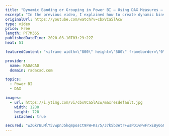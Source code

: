 ```yaml
---
title: "Dynamic Banding or Grouping in Power BI – Using DAX Measures – Choose the Size of Bins"
excerpt: "In the previous video, I explained how to create dynamic bins by choosing the count of bins in a slicer in the Power BI report. In this video, I'll explain, how you can do it the other way around, which is by selecting the size of the bin, you will have bins and buckets dynamically generated. Download"
originalUrl: https://youtube.com/watch?v=cbxVCa5lAcw
type: video
price: Free
length: PT7M36S
publishedDateTime: 2020-03-10T03:29:22Z
heat: 51

featuredContent: "<iframe width=\"800\" height=\"500\" frameborder=\"0\" src=\"https://www.youtube.com/embed/cbxVCa5lAcw\" allow=\"accelerometer; autoplay; encrypted-media; gyroscope; picture-in-picture\" allowfullscreen></iframe>"

provider:
  name: RADACAD
  domain: radacad.com

topics:
  - Power BI
  - DAX

images:
  - url: https://i.ytimg.com/vi/cbxVCa5lAcw/maxresdefault.jpg
    width: 1280
    height: 720
    isCached: true

secured: "wZGkrBLMlY5vwpnJ5kqmposCt9FW+Ks/5/37k5b3etr+wsPD1vPwFrxEBy6GQ10QtfGINB1Z0xEe8pX4fxHCQqOU+w/XIr1a/sa+GUxhBExhafndAaYEzCPMcMp5fV35XYgoq2xb3ARYW3CTA6aL43eL2xdBGk60eAhnZlqA12AxYM1RiDCHHFSG8KTVf1dK4vlzIwtiWkQtuLig8TBjFKLpGp2UGDg+we66oJXTv2iEx+pBKjiGfjhSLzsX7zBNJ/HmtwjVvtYae/2RgVKZE7adnvh3maFiruu5qHojxtQVC4TH4v4NdM5/bQ0DE0C7l7zfSHEDEtyai2i90YPGO+GFhQwN5TcJULDvy0ubG4nzSFlntSwTSZWEj3GcuY2eGXKREBuSmbY6Knfd+Wlxxw3Q+C/6S7R/Xx5jA9mA8fE=;V9kKd9Mbv7eWaVCr26mVyQ=="
---
```



